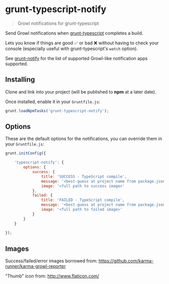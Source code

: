 # grunt-typescript-notify

> Growl notifications for grunt-typescript

Send Growl notifications when [grunt-typescript](https://github.com/k-maru/grunt-typescript) completes a build.

Lets you know if things are good :white_check_mark: or bad :x: without having to check your console (especially useful with grunt-typescript's `watch` option).

See [grunt-notify](https://github.com/dylang/grunt-notify) for the list of supported Growl-like notification apps supported.


## Installing

Clone and link into your project (will be published to __npm__ at a later date).


Once installed, enable it in your `Gruntfile.js`:

```javascript
grunt.loadNpmTasks('grunt-typescript-notify');
```


## Options

These are the default options for the notifications, you can override them in your `Gruntfile.js`:

```javascript
grunt.initConfig({

	'typescript-notify': {
		options: {
			success: {
				title: 'SUCCESS - TypeScript compile',
				message: '<best-guess at project name from package.json>',
				image: '<full path to success image>'
			},
			failed: {
				title: 'FAILED - TypeScript compile',
				message: '<best-guess at project name from package.json>',
				image: '<full path to failed image>'
			}
		}
	}
	
});
```

## Images

Success/failed/error images borrowed from:
https://github.com/karma-runner/karma-growl-reporter

"Thumb" icon from: 
http://www.flaticon.com/
